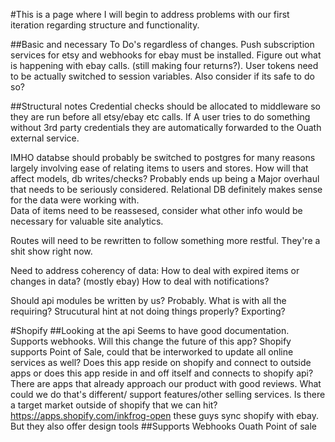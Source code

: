 #This is a page where I will begin to address problems with our first iteration regarding structure and functionality. 


##Basic and necessary To Do's regardless of changes. 
  Push subscription services for etsy and webhooks for ebay must be installed.
  Figure out what is happening with ebay calls. (still making four returns?).
  User tokens need to be actually switched to session variables. Also consider if its safe to do so? 

##Structural notes
  Credential checks should be allocated to middleware so they are run before all etsy/ebay etc calls. If A user tries to do something without 3rd party credentials they are automatically forwarded to the Ouath external service.

  IMHO databse should probably be switched to postgres for many reasons largely involving ease of relating items to users and stores. How will that affect models, db writes/checks? Probably ends up being a Major overhaul that needs to be seriously considered. Relational DB definitely makes sense for the data were working with.  
    Data of items need to be reassesed, consider what other info would be necessary for valuable site analytics. 

  Routes will need to be rewritten to follow something more restful. They're a shit show right now.

  Need to address coherency of data:
    How to deal with expired items or changes in data? (mostly ebay)
    How to deal with notifications?

  Should api modules be written by us? Probably.
  What is with all the requiring? Strucutural hint at not doing things properly? Exporting?


#Shopify 
  ##Looking at the api
    Seems to have good documentation. Supports webhooks. Will this change the future of this app?
    Shopify supports Point of Sale, could that be interworked to update all online services as well?
    Does this app reside on shopify and connect to outside apps or does this app reside in and off itself and connects to shopify api?
    There are apps that already approach our product with good reviews. What could we do that's different/ support features/other selling services. 
    Is there a target market outside of shopify that we can hit? 
    https://apps.shopify.com/inkfrog-open these guys sync shopify with ebay. But they also offer design tools 
  ##Supports
    Webhooks
    Ouath
    Point of sale







